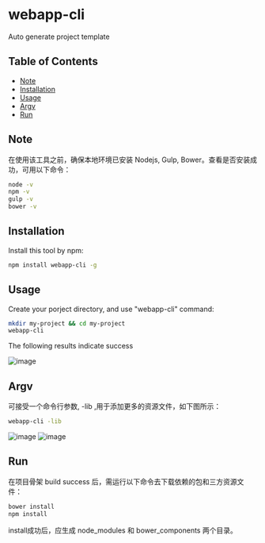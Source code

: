 # webapp-cli
Auto generate project template

## Table of Contents

* [Note](#Note)
* [Installation](#installation)
* [Usage](#usage)
* [Argv](#Argv)
* [Run](#Run)

## Note
在使用该工具之前，确保本地环境已安装 Nodejs, Gulp, Bower。查看是否安装成功，可用以下命令：

```bash
node -v
npm -v
gulp -v
bower -v
```

## Installation
Install this tool by npm:

```bash
npm install webapp-cli -g
```

## Usage
Create your porject directory, and use "webapp-cli" command:

```bash
mkdir my-project && cd my-project
webapp-cli
```

The following results indicate success

![image](https://github.com/yaorao2770/webapp-cli/blob/master/images/build-success.png)

## Argv
可接受一个命令行参数, -lib ,用于添加更多的资源文件，如下图所示：
```bash
webapp-cli -lib
```
![image](https://github.com/yaorao2770/webapp-cli/blob/master/images/css.png)
![image](https://github.com/yaorao2770/webapp-cli/blob/master/images/js.png)

## Run
在项目骨架 build success 后，需运行以下命令去下载依赖的包和三方资源文件：

```bash
bower install
npm install
```
install成功后，应生成 node_modules 和 bower_components 两个目录。

